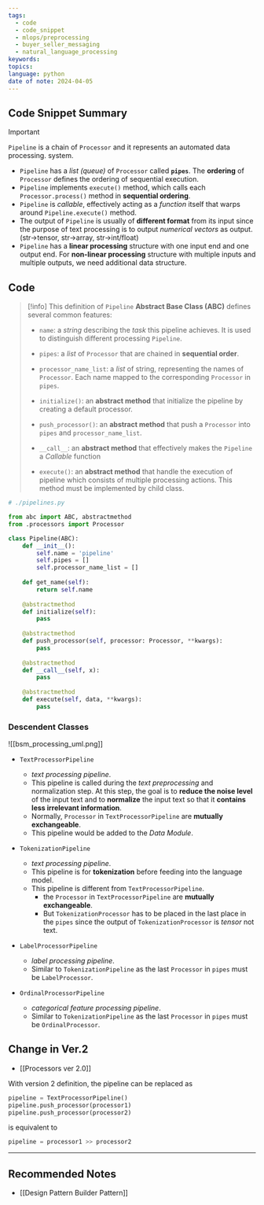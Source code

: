 ```yaml
---
tags:
  - code
  - code_snippet
  - mlops/preprocessing
  - buyer_seller_messaging
  - natural_language_processing
keywords: 
topics: 
language: python
date of note: 2024-04-05
---
```


## Code Snippet Summary

>[!important]
>`Pipeline` is a chain of `Processor` and it represents an automated data processing. system.
>- `Pipeline` has a *list (queue)* of `Processor` called **`pipes`**. The **ordering** of `Processor` defines the ordering of sequential execution.
>- `Pipeline` implements `execute()` method, which calls each `Processor.process()` method in **sequential ordering**.
>- `Pipeline` is *callable*, effectively acting as a *function* itself that warps around `Pipeline.execute()` method.
>- The output of `Pipeline` is usually of **different format** from its input since the purpose of text processing is to output *numerical vectors* as output. (str->tensor, str->array, str->int/float) 
>- `Pipeline` has a **linear processing** structure with one input end and one output end. For **non-linear processing** structure with multiple inputs and multiple outputs, we need additional data structure. 

## Code


>[!info]
>This definition of `Pipeline`  **Abstract Base Class (ABC)** defines several common features:
>- `name`: a *string* describing the *task* this pipeline achieves. It is used to distinguish different processing `Pipeline`.
>  
>- `pipes`: a *list* of `Processor` that are chained in **sequential order**.
>  
>- `processor_name_list`: a *list* of string, representing the names of `Processor`. Each name mapped to the corresponding `Processor` in `pipes`.
>  
>- `initialize()`: an **abstract method** that initialize the pipeline by creating a default processor.
>  
>- `push_processor()`: an **abstract method** that push a `Processor` into `pipes` and `processor_name_list`.
>    
>- `__call__`: an **abstract method** that effectively makes the `Pipeline` a *Callable* function
>  
>- `execute()`: an **abstract method** that handle the execution of pipeline which consists of multiple processing actions. This method must be implemented by child class.


```python
# ./pipelines.py

from abc import ABC, abstractmethod
from .processors import Processor

class Pipeline(ABC):
    def __init__():
        self.name = 'pipeline'
        self.pipes = []
        self.processor_name_list = []
        
    def get_name(self):
        return self.name
    
    @abstractmethod
    def initialize(self):
        pass
        
    @abstractmethod
    def push_processor(self, processor: Processor, **kwargs):
	    pass
	    
    @abstractmethod
    def __call__(self, x):
        pass
    
    @abstractmethod
    def execute(self, data, **kwargs):
        pass
```

### Descendent Classes 

![[bsm_processing_uml.png]]

- `TextProcessorPipeline`
	- *text processing pipeline*.
	- This pipeline is called during the *text preprocessing* and normalization step. At this step, the goal is to **reduce the noise level** of the input text and to **normalize** the input text so that it **contains less irrelevant information**.
	- Normally, `Processor` in `TextProcessorPipeline` are **mutually exchangeable**. 
	- This pipeline would be added to the *Data Module*. 
	  
- `TokenizationPipeline`
	- *text processing pipeline*.
	- This pipeline is for **tokenization** before feeding into the language model.
	- This pipeline is different from `TextProcessorPipeline`.
		- the `Processor` in `TextProcessorPipeline` are **mutually exchangeable**. 
		- But `TokenizationProcessor` has to be placed in the last place in the `pipes` since the output of `TokenizationProcessor` is *tensor* not text.
	  
- `LabelProcessorPipeline`
	- *label processing pipeline*.
	- Similar to `TokenizationPipeline` as the last `Processor` in `pipes` must be `LabelProcessor`.
	  
- `OrdinalProcessorPipeline`
	- *categorical feature processing pipeline*.
	- Similar to `TokenizationPipeline` as the last `Processor` in `pipes` must be `OrdinalProcessor`.


## Change in Ver.2

- [[Processors ver 2.0]]

With version 2 definition, the pipeline can be replaced as

```python
pipeline = TextProcessorPipeline()
pipeline.push_processor(processor1)
pipeline.push_processor(processor2)
```

is equivalent to

```python
pipeline = processor1 >> processor2
```



-----------
##  Recommended Notes

- [[Design Pattern Builder Pattern]]